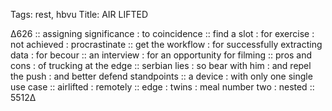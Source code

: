 Tags: rest, hbvu
Title: AIR LIFTED
  
∆626 :: assigning significance : to coincidence :: find a slot : for exercise : not achieved : procrastinate :: get the workflow : for successfully extracting data : for becour :: an interview : for an opportunity for filming :: pros and cons : of trucking at the edge :: serbian lies : so bear with him : and repel the push : and better defend standpoints :: a device : with only one single use case :: airlifted : remotely :: edge : twins : meal number two : nested :: 5512∆